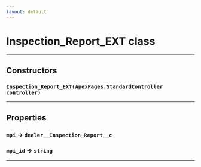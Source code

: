 ```yaml
---
layout: default
---
```

# Inspection_Report_EXT class
---
## Constructors
### `Inspection_Report_EXT(ApexPages.StandardController controller)`
---
## Properties

### `mpi` → `dealer__Inspection_Report__c`

### `mpi_id` → `string`

---
